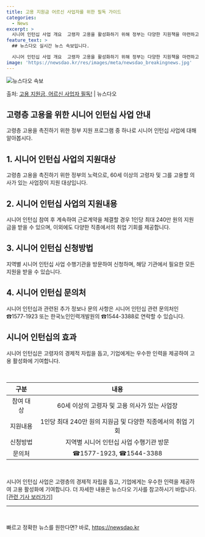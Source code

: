 ```yaml
---
title: 고용 지원금 어르신 사업자를 위한 필독 가이드
categories:
  - News
excerpt: >
  시니어 인턴십 사업 개요  고령자 고용을 활성화하기 위해 정부는 다양한 지원책을 마련하고 있습니다. 그 중에…
feature_text: >
  ## 뉴스다오 실시간 뉴스 속보입니다.

  시니어 인턴십 사업 개요  고령자 고용을 활성화하기 위해 정부는 다양한 지원책을 마련하고 있습니다. 그 중에…
image: 'https://newsdao.kr/res/images/meta/newsdao_breakingnews.jpg'
---
```


![뉴스다오 속보](https://newsdao.kr/res/images/meta/newsdao_breakingnews.jpg)

<p>출처: <a href="https://newsdao.kr/4309" rel="dofollow">고용 지원금, 어르신 사업자 필독!</a> | 뉴스다오</p>

<h2 data-ke-size="size26">고령층 고용을 위한 시니어 인턴십 사업 안내</h2>
<p data-ke-size="size16">고령층 고용을 촉진하기 위한 정부 지원 프로그램 중 하나로 시니어 인턴십 사업에 대해 알아봅시다.</p>

<h2 data-ke-size="size24">1. 시니어 인턴십 사업의 지원대상</h2>
<p data-ke-size="size16">고령층 고용을 촉진하기 위한 정부의 노력으로, 60세 이상의 고령자 및 그를 고용할 의사가 있는 사업장이 지원 대상입니다.</p>

<h2 data-ke-size="size24">2. 시니어 인턴십 사업의 지원내용</h2>
<p data-ke-size="size16">시니어 인턴십 참여 후 계속하여 근로계약을 체결할 경우 1인당 최대 240만 원의 지원금을 받을 수 있으며, 이외에도 다양한 직종에서의 취업 기회를 제공합니다.</p>

<h2 data-ke-size="size24">3. 시니어 인턴십 신청방법</h2>
<p data-ke-size="size16">지역별 시니어 인턴십 사업 수행기관을 방문하여 신청하며, 해당 기관에서 필요한 모든 지원을 받을 수 있습니다.</p>

<h2 data-ke-size="size24">4. 시니어 인턴십 문의처</h2>
<p data-ke-size="size16">시니어 인턴십과 관련된 추가 정보나 문의 사항은 시니어 인턴십 관련 문의처인 ☎1577-1923 또는 한국노인인력개발원의 ☎1544-3388로 연락할 수 있습니다.</p>

<h2 data-ke-size="size24">시니어 인턴십의 효과</h2>
<p data-ke-size="size16">시니어 인턴십은 고령자의 경제적 자립을 돕고, 기업에게는 우수한 인력을 제공하여 고용 활성화에 기여합니다.</p>

<p data-ke-size="size16">&nbsp;</p>

<table>
	<thead>
		<tr>
			<th style="text-align: center;">구분</th>
			<th style="text-align: center;">내용</th>
		</tr>
	</thead>
	<tbody>
		<tr>
			<td style="text-align: center;">참여 대상</td>
			<td style="text-align: center;">60세 이상의 고령자 및 고용 의사가 있는 사업장</td>
		</tr>
		<tr>
			<td style="text-align: center;">지원내용</td>
			<td style="text-align: center;">1인당 최대 240만 원의 지원금 및 다양한 직종에서의 취업 기회</td>
		</tr>
		<tr>
			<td style="text-align: center;">신청방법</td>
			<td style="text-align: center;">지역별 시니어 인턴십 사업 수행기관 방문</td>
		</tr>
		<tr>
			<td style="text-align: center;">문의처</td>
			<td style="text-align: center;">☎1577-1923, ☎1544-3388</td>
		</tr>
	</tbody>
</table>

<p data-ke-size="size16">&nbsp;</p>

<p data-ke-size="size16">시니어 인턴십 사업은 고령층의 경제적 자립을 돕고, 기업에게는 우수한 인력을 제공하여 고용 활성화에 기여합니다. 더 자세한 내용은 뉴스다오 기사를 참고하시기 바랍니다. <a href="https://newsdao.kr/4309">[관련 기사 보러가기]</a></p>

<hr>
<p data-ke-size="size16">&nbsp;</p> 

빠르고 정확한 뉴스를 원한다면? 바로, <a href="https://newsdao.kr" rel="dofollow">https://newsdao.kr</a>



